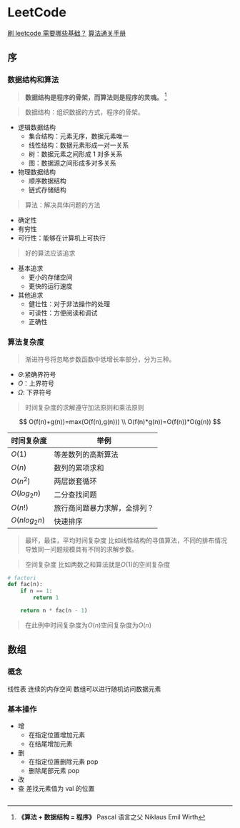 # LeetCode

[刷 leetcode 需要哪些基础？](https://cloud.tencent.com/developer/article/2193927)
[算法通关手册](https://algo.itcharge.cn/00.Introduction/01.Data-Structures-Algorithms/)

## 序

### 数据结构和算法

> **数据结构是程序的骨架，而算法则是程序的灵魂。** [^1]

[^1]: **《算法 + 数据结构 = 程序》** Pascal 语言之父 Niklaus Emil Wirth

> 数据结构：组织数据的方式，程序的骨架。

- 逻辑数据结构
  - 集合结构：元素无序，数据元素唯一
  - 线性结构：数据元素形成一对一关系
  - 树：数据元素之间形成 1 对多关系
  - 图：数据源之间形成多对多关系
- 物理数据结构
  - 顺序数据结构
  - 链式存储结构

> 算法：解决具体问题的方法

- 确定性
- 有穷性
- 可行性：能够在计算机上可执行

> 好的算法应该追求

- 基本追求
  - 更小的存储空间
  - 更快的运行速度
- 其他追求
  - 健壮性：对于非法操作的处理
  - 可读性：方便阅读和调试
  - 正确性

### 算法复杂度

> 渐进符号将忽略步数函数中低增长率部分，分为三种。

- $\Theta$:紧确界符号
- $O$：上界符号
- $\Omega$: 下界符号

> 时间复杂度的求解遵守加法原则和乘法原则

$$
O(f(n)+g(n))=max(O(f(n),g(n))) \\
O(f(n)*g(n))=O(f(n))*O(g(n))
$$

| 时间复杂度   | 举例                         |
| ------------ | ---------------------------- |
| $O(1)$       | 等差数列的高斯算法           |
| $O(n)$       | 数列的累项求和               |
| $O(n^2)$     | 两层嵌套循环                 |
| $O(log_2n)$  | 二分查找问题                 |
| $O(n!)$      | 旅行商问题暴力求解，全排列？ |
| $O(nlog_2n)$ | 快速排序                     |

> 最坏，最佳，平均时间复杂度
> 比如线性结构的寻值算法，不同的排布情况导致同一问题规模具有不同的求解步数。

> 空间复杂度
> 比如两数之和算法就是$O(1)$的空间复杂度

```python
# factori
def fac(n):
    if n == 1:
        return 1

    return n * fac(n - 1)
```

> 在此例中时间复杂度为$O(n)$空间复杂度为$O(n)$

## 数组

### 概念

线性表 连续的内存空间
数组可以进行随机访问数据元素

### 基本操作

- 增
  - 在指定位置增加元素
  - 在结尾增加元素
- 删
  - 在指定位置删除元素 pop
  - 删除尾部元素 pop
- 改
- 查 差找元素值为 val 的位置

##
